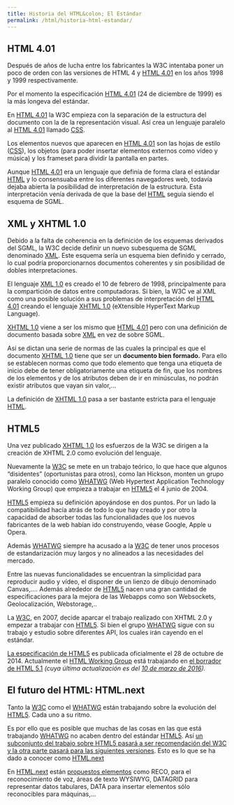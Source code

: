 ```yaml
---
title: Historia del HTML&colon; El Estándar
permalink: /html/historia-html-estandar/
---
```


## HTML 4.01
Después de años de lucha entre los fabricantes la W3C intentaba poner un poco de orden con las versiones de HTML 4 y [HTML 4.01][HTML40] en los años 1998 y 1999 respectivamente.

Por el momento la especificación [HTML 4.01][HTML40] (24 de diciembre de 1999) es la más longeva del estándar.

En [HTML 4.01][HTML40] la W3C empieza con la separación de la estructura del documento con la de la representación visual. Así crea un lenguaje paralelo al [HTML 4.01][HTML40] llamado [CSS][ManualCSS].

Los elementos nuevos que aparecen en [HTML 4.01][HTML40] son las hojas de estilo ([CSS][ManualCSS]), los objetos (para poder insertar elementos externos como vídeo y música) y los frameset para dividir la pantalla en partes.

Aunque [HTML 4.01][HTML40] era un lenguaje que definía de forma clara el estándar [HTML][ManualHTML] y lo consensuaba entre los diferentes navegadores web, todavía dejaba abierta la posibilidad de interpretación de la estructura. Esta interpretación venía derivada de que la base del [HTML][ManualHTML] seguía siendo el esquema de SGML.

## XML y XHTML 1.0

Debido a la falta de coherencia en la definición de los esquemas derivados del SGML, la W3C decide definir un nuevo subesquema de SGML denominado [XML][ManualXML]. Este esquema sería un esquema bien definido y cerrado, lo cual podría proporcionarnos documentos coherentes y sin posibilidad de dobles interpretaciones.

El lenguaje [XML 1.0][XML1] es creado el 10 de febrero de 1998, principalmente para la compartición de datos entre computadoras. Si bien, la W3C ve al XML como una posible solución a sus problemas de interpretación del [HTML 4.01][HTML40] creando el lenguaje [XHTML 1.0][XHTML1] (eXtensible HyperText Markup Language).

[XHTML 1.0][XHTML1] viene a ser los mismo que [HTML 4.01][HTML40] pero con una definición de documento basada sobre [XML][ManualXML] en vez de sobre SGML.

Así se dictan una serie de normas de las cuales la principal es que el documento [XHTML 1.0][XHTML1] tiene que ser un **documento bien formado.** Para ello se establecen normas como que todo elemento que tenga una etiqueta de inicio debe de tener obligatoriamente una etiqueta de fin, que los nombres de los elementos y de los atributos deben de ir en minúsculas, no podrán existir atributos que vayan sin valor,...

La definición de [XHTML 1.0][XHTML1] pasa a ser bastante estricta para el lenguaje [HTML][ManualHTML].

## HTML5

Una vez publicado [XHTML 1.0][XHTML1] los esfuerzos de la W3C se dirigen a la creación de XHTML 2.0 como evolución del lenguaje.

Nuevamente la [W3C][W3C] se mete en un trabajo teórico, lo que hace que algunos “disidentes” (oportunistas para otros), como Ian Hickson,  monten un grupo paralelo conocido como [WHATWG][WhatWG] (Web Hypertext Application Technology Working Group) que empieza a trabajar en [HTML5][HTML5] el 4 junio de 2004.

[HTML5][HTML5] empieza su definición apoyándose en dos puntos. Por un lado la compatibilidad hacía atrás de todo lo que hay creado y por otro la capacidad de absorber todas las funcionalidades que los nuevos fabricantes de la web habían ido construyendo, véase Google, Apple u Opera.

Además [WHATWG][WhatWG] siempre ha acusado a la [W3C][W3C] de tener unos procesos de estandarización muy largos y no alineados a las necesidades del mercado.

Entre las nuevas funcionalidades se encuentran la simplicidad para reproducir audio y vídeo, el disponer de un lienzo de dibujo denominado Canvas,.... Además alrededor de [HTML5][HTML5] nacen una gran cantidad de especificaciones para la mejora de las Webapps como son Websockets, Geolocalización, Webstorage,..

La [W3C][W3C], en 2007, decide aparcar el trabajo realizado con XHTML 2.0 y empezar a trabajar con [HTML5][HTML5]. Si bien el grupo [WHATWG][WhatWG] sigue con su trabajo y estudio sobre diferentes API, los cuales irán cayendo en el estándar.

[La especificación de HTML5][HTML5_2014] es publicada oficialmente el 28 de octubre de 2014. Actualmente el [HTML Working Group][HTMWorkingGroup] está trabajando en [el borrador de HTML 5.1][HTML51] *(cuya última actualización es del [10 de marzo de 2016][BorradorHTML51]).*

## El futuro del HTML: HTML.next

Tanto la [W3C][W3C] como el [WHATWG][WhatWG] están trabajando sobre la evolución del [HTML5][HTML5]. Cada uno a su ritmo.

Es por ello que es posible que muchas de las cosas en las que está trabajando [WHATWG][WhatWG] no acaben dentro del estándar [HTML5][HTML5]. Así [un subconjunto del trabajo sobre HTML5 pasará a ser recomendación del W3C y la otra parte pasará para las siguientes versiones][HTMLNext_HTML5]. Esto es lo que se ha dado a conocer como [HTML.next][HTMLNext]

En [HTML.next][HTMLNext] están [propuestos elementos][HTMLNextWorkingGroup] como RECO, para el reconocimiento de voz, áreas de texto WYSIWYG, DATAGRID para representar datos tabulares, DATA para insertar elementos sólo reconocibles para máquinas,...

[HTML40]: http://www.w3.org/TR/REC-html40/
[ManualCSS]: http://www.manualweb.net/tutorial-css/
[ManualHTML]: http://www.manualweb.net/tutorial-html/
[ManualXML]: http://www.manualweb.net/tutorial-xml/
[XML1]: http://www.w3.org/TR/1998/REC-xml-19980210
[XHTML1]: http://www.w3.org/TR/xhtml1/
[W3C]: http://www.w3.org
[WhatWG]: http://www.whatwg.org/
[HTML5]: http://www.w3.org/TR/html5/
[HTML5_2014]: http://www.w3.org/TR/2014/REC-html5-20141028/
[HTMWorkingGroup]: http://www.w3.org/html/wg/
[HTML51]: https://www.w3.org/TR/2016/WD-html51-20160310/
[BorradorHTML51]: https://www.w3.org/blog/news/archives/5313
[HTMLNext_HTML5]: http://www.w3.org/QA/2012/07/html5_and_htmlnext.html
[HTMLNext]: http://www.w3.org/wiki/HTML/next
[HTMLNextWorkingGroup]: http://www.w3.org/html/wg/next/markup/
